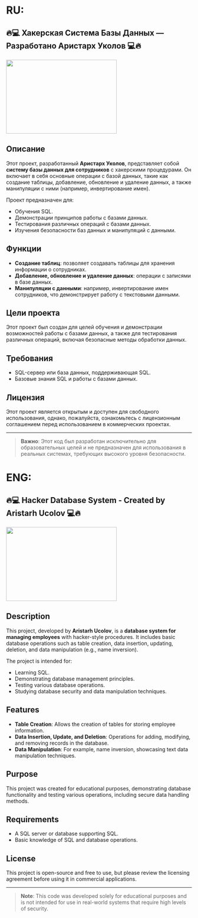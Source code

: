 # RU:
## 🔥💻 Хакерская Система Базы Данных — Разработано Аристарх Уколов 💻🔥
<img src="https://github.com/user-attachments/assets/312fc805-7545-47e9-9d8e-76474939b6f2" width="300" height="200">

## Описание
Этот проект, разработанный **Аристарх Уколов**, представляет собой **систему базы данных для сотрудников** с хакерскими процедурами. Он включает в себя основные операции с базой данных, такие как создание таблицы, добавление, обновление и удаление данных, а также манипуляции с ними (например, инвертирование имен).

Проект предназначен для:

- Обучения SQL.
- Демонстрации принципов работы с базами данных.
- Тестирования различных операций с базами данных.
- Изучения безопасности баз данных и манипуляций с данными.

## Функции

- **Создание таблиц**: позволяет создавать таблицы для хранения информации о сотрудниках.
- **Добавление, обновление и удаление данных**: операции с записями в базе данных.
- **Манипуляции с данными**: например, инвертирование имен сотрудников, что демонстрирует работу с текстовыми данными.

## Цели проекта

Этот проект был создан для целей обучения и демонстрации возможностей работы с базами данных, а также для тестирования различных операций, включая безопасные методы обработки данных.

## Требования

- SQL-сервер или база данных, поддерживающая SQL.
- Базовые знания SQL и работы с базами данных.

## Лицензия

Этот проект является открытым и доступен для свободного использования, однако, пожалуйста, ознакомьтесь с лицензионным соглашением перед использованием в коммерческих проектах.

---

> **Важно**: Этот код был разработан исключительно для образовательных целей и не предназначен для использования в реальных системах, требующих высокого уровня безопасности.

# ENG:
## 🔥💻 Hacker Database System - Created by Aristarh Ucolov 💻🔥
<img src="https://github.com/user-attachments/assets/312fc805-7545-47e9-9d8e-76474939b6f2" width="300" height="200">

## Description
This project, developed by **Aristarh Ucolov**, is a **database system for managing employees** with hacker-style procedures. It includes basic database operations such as table creation, data insertion, updating, deletion, and data manipulation (e.g., name inversion).

The project is intended for:

- Learning SQL.
- Demonstrating database management principles.
- Testing various database operations.
- Studying database security and data manipulation techniques.

## Features

- **Table Creation**: Allows the creation of tables for storing employee information.
- **Data Insertion, Update, and Deletion**: Operations for adding, modifying, and removing records in the database.
- **Data Manipulation**: For example, name inversion, showcasing text data manipulation techniques.

## Purpose

This project was created for educational purposes, demonstrating database functionality and testing various operations, including secure data handling methods.

## Requirements

- A SQL server or database supporting SQL.
- Basic knowledge of SQL and database operations.

## License

This project is open-source and free to use, but please review the licensing agreement before using it in commercial applications.

---

> **Note**: This code was developed solely for educational purposes and is not intended for use in real-world systems that require high levels of security.
